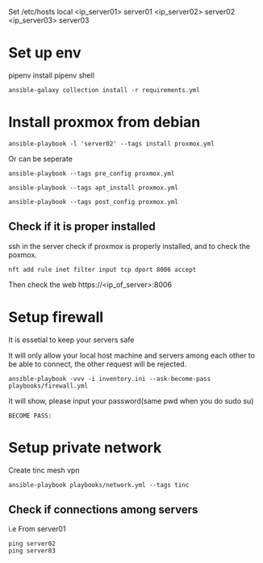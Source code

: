Set /etc/hosts local
<ip_server01> server01
<ip_server02> server02
<ip_server03> server03

# Set up env
pipenv install
pipenv shell

`ansible-galaxy collection install -r requirements.yml`

# Install proxmox from debian
```
ansible-playbook -l 'server02' --tags install proxmox.yml
```

Or can be seperate
```
ansible-playbook --tags pre_config proxmox.yml

ansible-playbook --tags apt_install proxmox.yml

ansible-playbook --tags post_config proxmox.yml
```

## Check if it is proper installed 
ssh in the server check if proxmox is properly installed, and to check the poxmox.
```
nft add rule inet filter input tcp dport 8006 accept
```
Then check the web https://<ip_of_server>:8006

# Setup firewall
It is essetial to keep your servers safe

It will only allow your local host machine and servers among each other to be able to connect, the other request will be rejected.

```
ansible-playbook -vvv -i inventory.ini --ask-become-pass playbooks/firewall.yml
```
It will show, please input your password(same pwd when you do sudo su) 
```
BECOME PASS:
```

# Setup private network

Create tinc mesh vpn
```
ansible-playbook playbooks/network.yml --tags tinc

```
## Check if connections among servers 
i.e 
From server01 
```
ping server02
ping server03
```
